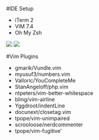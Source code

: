 #IDE Setup
- iTerm 2
- VIM 7.4
- Oh My Zsh
 
<img src="http://i.imgur.com/zhDpSIL.jpg">

<img src="http://i.imgur.com/WK9U3AS.jpg">

#Vim Plugins
- gmarik/Vundle.vim
- myusuf3/numbers.vim
- Valloric/YouCompleteMe
- StanAngeloff/php.vim
- ntpeters/vim-better-whitespace
- bling/vim-airline
- Yggdroot/indentLine
- docunext/closetag.vim
- tpope/vim-unimpaired
- scrooloose/nerdcommenter
- tpope/vim-fugitive'
